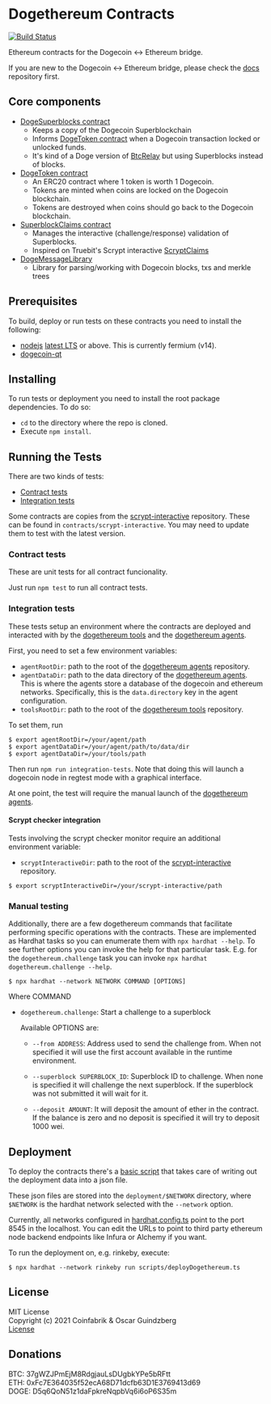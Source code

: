 # Dogethereum Contracts

[![Build Status](https://travis-ci.org/dogethereum/dogethereum-contracts.svg?branch=master)](https://travis-ci.org/dogethereum/dogethereum-contracts)

Ethereum contracts for the Dogecoin <-> Ethereum bridge.

If you are new to the Dogecoin <-> Ethereum bridge, please check the [docs](https://github.com/dogethereum/docs) repository first.

## Core components
- [DogeSuperblocks contract](contracts/DogeSuperblocks.sol)
  - Keeps a copy of the Dogecoin Superblockchain
  - Informs [DogeToken contract](contracts/token/DogeToken.sol) when a Dogecoin transaction locked or unlocked funds.
  - It's kind of a Doge version of [BtcRelay](https://github.com/ethereum/btcrelay) but using Superblocks instead of blocks.
- [DogeToken contract](contracts/token/DogeToken.sol)
  - An ERC20 contract where 1 token is worth 1 Dogecoin.
  - Tokens are minted when coins are locked on the Dogecoin blockchain.
  - Tokens are destroyed when coins should go back to the Dogecoin blockchain.
- [SuperblockClaims contract](contracts/SuperblockClaims.sol)
  - Manages the interactive (challenge/response) validation of Superblocks.
  - Inspired on Truebit's Scrypt interactive [ScryptClaims](https://github.com/TrueBitFoundation/scrypt-interactive/blob/master/contracts/ScryptClaims.sol)
- [DogeMessageLibrary](contracts/DogeParser/DogeMessageLibrary.sol)
  - Library for parsing/working with Dogecoin blocks, txs and merkle trees

## Prerequisites

To build, deploy or run tests on these contracts you need to install the following:
- [nodejs](https://nodejs.org) [latest LTS](https://nodejs.org/en/about/releases/) or above. This is currently fermium (v14).
- [dogecoin-qt](https://github.com/dogecoin/dogecoin)

## Installing

To run tests or deployment you need to install the root package dependencies. To do so:

- `cd` to the directory where the repo is cloned.
- Execute `npm install`.

## Running the Tests

There are two kinds of tests:

- [Contract tests](#contract-tests)
- [Integration tests](#integration-tests)

Some contracts are copies from the [scrypt-interactive] repository. These can be found in `contracts/scrypt-interactive`. You may need to update them to test with the latest version.

### Contract tests

These are unit tests for all contract funcionality.

Just run `npm test` to run all contract tests.

### Integration tests

These tests setup an environment where the contracts are deployed and interacted with by the [dogethereum tools] and the [dogethereum agents].

First, you need to set a few environment variables:
- `agentRootDir`: path to the root of the [dogethereum agents] repository.
- `agentDataDir`: path to the data directory of the [dogethereum agents]. This is where the agents store a database of the dogecoin and ethereum networks. Specifically, this is the `data.directory` key in the agent configuration.
- `toolsRootDir`: path to the root of the [dogethereum tools] repository.

To set them, run
```shell
$ export agentRootDir=/your/agent/path
$ export agentDataDir=/your/agent/path/to/data/dir
$ export agentDataDir=/your/tools/path
```

Then run `npm run integration-tests`. Note that doing this will launch a dogecoin node in regtest mode with a graphical interface.

At one point, the test will require the manual launch of the [dogethereum agents].

#### Scrypt checker integration

Tests involving the scrypt checker monitor require an additional environment variable:

- `scryptInteractiveDir`: path to the root of the [scrypt-interactive] repository.

```shell
$ export scryptInteractiveDir=/your/scrypt-interactive/path
```

### Manual testing

Additionally, there are a few dogethereum commands that facilitate performing specific operations with the contracts.
These are implemented as Hardhat tasks so you can enumerate them with `npx hardhat --help`.
To see further options you can invoke the help for that particular task. E.g. for the `dogethereum.challenge` task you can invoke `npx hardhat dogethereum.challenge --help`.

```shell
$ npx hardhat --network NETWORK COMMAND [OPTIONS]
```
Where COMMAND

- `dogethereum.challenge`: Start a challenge to a superblock

  Available OPTIONS are:

  - `--from ADDRESS`: Address used to send the challenge from.
    When not specified it will use the first account available in the runtime environment.

  - `--superblock SUPERBLOCK_ID`: Superblock ID to challenge.
    When none is specified it will challenge the next superblock.
    If the superblock was not submitted it will wait for it.

  - `--deposit AMOUNT`: It will deposit the amount of ether in the contract.
    If the balance is zero and no deposit is specified it
    will try to deposit 1000 wei.

## Deployment

To deploy the contracts there's a [basic script](scripts/deployDogethereum.ts) that takes care of writing out the deployment data into a json file.

These json files are stored into the `deployment/$NETWORK` directory, where `$NETWORK` is the hardhat network selected with the `--network` option.

Currently, all networks configured in [hardhat.config.ts](hardhat.config.ts) point to the port 8545 in the localhost. You can edit the URLs to point to third party ethereum node backend endpoints like Infura or Alchemy if you want.

To run the deployment on, e.g. rinkeby, execute:
```shell
$ npx hardhat --network rinkeby run scripts/deployDogethereum.ts
```

## License

MIT License<br/>
Copyright (c) 2021 Coinfabrik & Oscar Guindzberg<br/>
[License](LICENSE)

## Donations

BTC: 37gWZJPmEjM8RdgjauLsDUgbkYPe5bRFtt<br/>
ETH: 0xFc7E364035f52ecA68D71dcfb63D1E3769413d69<br/>
DOGE: D5q6QoN51z1daFpkreNqpbVq6i6oP6S35m

[dogethereum tools]: https://github.com/dogethereum/dogethereum-tools
[dogethereum agents]: https://github.com/dogethereum/dogethereum-agents
[scrypt-interactive]: https://github.com/dogethereum/scrypt-interactive